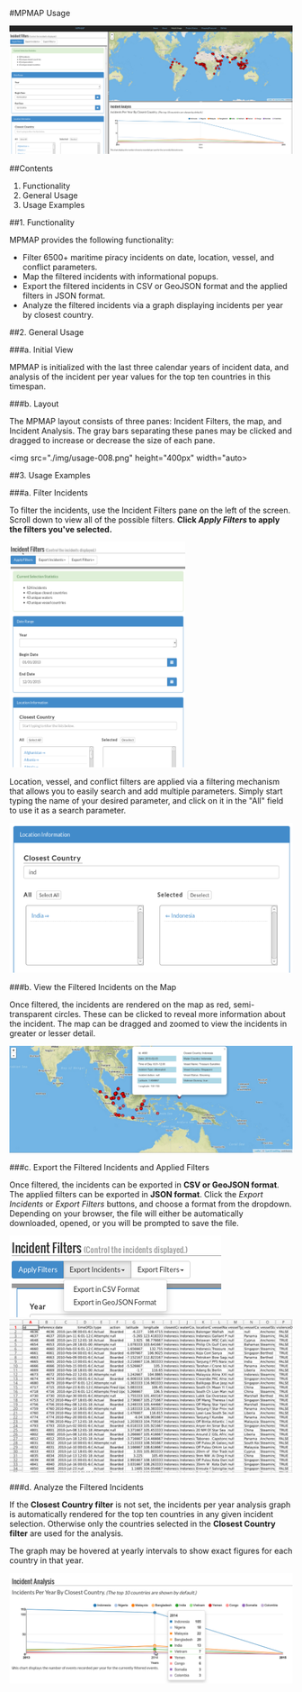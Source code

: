 #MPMAP Usage

![Main Screenshot](./img/usage-001.png)

##Contents

1. Functionality
2. General Usage
3. Usage Examples


##1. Functionality

MPMAP provides the following functionality:

- Filter 6500+ maritime piracy incidents on date, location, vessel, and conflict parameters.
- Map the filtered incidents with informational popups.
- Export the filtered incidents in CSV or GeoJSON format and the applied filters in JSON format.
- Analyze the filtered incidents via a graph displaying incidents per year by closest country.

##2. General Usage

###a. Initial View

MPMAP is initialized with the last three calendar years of incident data, and analysis of the incident per year values for the top ten countries in this timespan.

###b. Layout

The MPMAP layout consists of three panes: Incident Filters, the map, and Incident Analysis. The gray bars separating these panes may be clicked and dragged to increase or decrease the size of each pane.

<img src="./img/usage-008.png" height="400px" width="auto>

##3. Usage Examples

###a. Filter Incidents

To filter the incidents, use the Incident Filters pane on the left of the screen. Scroll down to view all of the possible filters. **Click *Apply Filters* to apply the filters you've selected.**

<img src="./img/usage-002.png" height="400px" width="auto">

Location, vessel, and conflict filters are applied via a filtering mechanism that allows you to easily search and add multiple parameters. Simply start typing the name of your desired parameter, and click on it in the "All" field to use it as a search parameter.

<img src="./img/usage-003.png">

###b. View the Filtered Incidents on the Map

Once filtered, the incidents are rendered on the map as red, semi-transparent circles. These can be clicked to reveal more information about the incident. The map can be dragged and zoomed to view the incidents in greater or lesser detail.

<img src="./img/usage-004.png">

###c. Export the Filtered Incidents and Applied Filters

Once filtered, the incidents can be exported in **CSV or GeoJSON format**. The applied filters can be exported in **JSON format**. Click the *Export Incidents* or *Export Filters* buttons, and choose a format from the dropdown. Depending on your browser, the file will either be automatically downloaded, opened, or you will be prompted to save the file.

<img src="./img/usage-005.png">

<img src="./img/usage-006.png">

###d. Analyze the Filtered Incidents

If the **Closest Country filter** is not set, the incidents per year analysis graph is automatically rendered for the top ten countries in any given incident selection. Otherwise only the countries selected in the **Closest Country filter** are used for the analysis. 

The graph may be hovered at yearly intervals to show exact figures for each country in that year.

<img src="./img/usage-007.png">